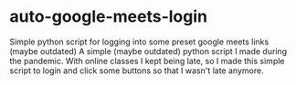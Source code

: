 # auto-google-meets-login
Simple python script for logging into some preset google meets links (maybe outdated)
A simple (maybe outdated) python script I made during the pandemic. With online classes I kept being late, so I made this simple script to login and click some buttons so that I wasn't late anymore. 
